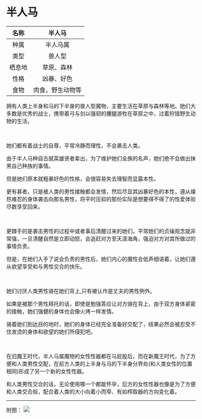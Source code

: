 # 半人马

|名称|半人马|
|:-:|:-:|
|种属|半人马属|
|类型|兽人型|
|栖息地|草原、森林|
|性格|凶暴、好色|
|食物|肉食，野生动物等|

拥有人类上半身和马的下半身的兽人型魔物，主要生活在草原与森林等地。她们大多数是优秀的战士，携带着弓与剑以强韧的腰腿游牧在草原之中，过着狩猎野生动物的生活。

<br>

她们都有着战士的自尊，平常冷静而理性，不会袭击人类。

由于半人马种自古就英雄贤者辈出，为了维护她们全族的名声，她们绝不会做出抹黑自己种族的事情。

但是她们原本就粗暴好色的性格，会很容易失去理智而显露本性。

更有甚者，只是被人类的男性接触都会发情，然后尽显其凶暴好色的本性，遵从燥热难忍的身体袭击向那名男性，将平时压抑的那份实际是想要得不得了的性爱体验尽数享受回来。

<br>

更棘手的是袭击男性的过程中或者事后清醒过来的她们。平常她们的贞操观念就非常强，一旦清醒自然是立即动怒，会追赶对方至天涯海角，强迫对方对其所做过的事情负责。

但是，在她们入手了说会负责的男性后，她们内心的魔性会低声细语着，让她们遵从欲望享受和与男性交合的快乐。

<br>

她们讨厌人类男性骑在她们背上,只有被认作是丈夫的男性例外。

如果是被那个男性拜托的话，即使是勉强答应让对方骑在背上，由于双方身体紧密的接触，她们强健的身体也会像火烤一样发情。

骑着她们到达目的地时，她们的身体已经完全准备好交配了，结果必然会被忍受不住发烫的身体和欲望的她们所侵犯吧。

<br>

在旧魔王时代，半人马属魔物的女性性器都在马屁股后，而在新魔王时代，为了方便和人类男性交配，在前方人类的上半身与马的下半身分界处(和人类女性的位置相同)形成了另一个新的女性性器。

和人类男性交合的话，无论使用哪一个都能怀孕，后方的女性性器也像是为了方便和人类交合般，配合着人类的大小向着小而窄、有如榨取器的方向变化着。

---

附图： ![](img/魔物娘图鉴I/72-73半人马.jpg)
